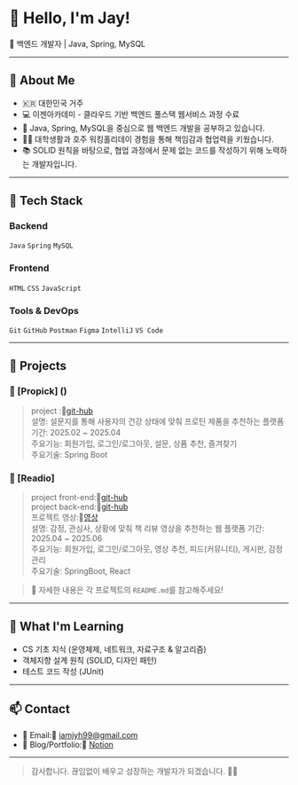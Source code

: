 # 👋 Hello, I'm Jay!

🎯 백엔드 개발자 | Java, Spring, MySQL

---

## 📌 About Me

- 🇰🇷 대한민국 거주
- 💻 이젠아카데미 - 클라우드 기반 백엔드 풀스택 웹서비스 과정 수료
- 🌱 Java, Spring, MySQL을 중심으로 웹 백엔드 개발을 공부하고 있습니다.
- 🧑‍🔧 대학생활과 호주 워킹홀리데이 경험을 통해 책임감과 협업력을 키웠습니다.
- 📚 SOLID 원칙을 바탕으로, 협업 과정에서 문제 없는 코드를 작성하기 위해 노력하는 개발자입니다.

---

## 🧰 Tech Stack

### Backend
`Java` `Spring` `MySQL`

### Frontend
`HTML` `CSS` `JavaScript`

### Tools & DevOps
`Git` `GitHub` `Postman` `Figma` `IntelliJ` `VS Code`  

---

## 💼 Projects

### 📌 [Propick] ()
> project :🔗[git-hub](https://github.com/beulrakbi/propick.git)  
> 설명: 설문지를 통해 사용자의 건강 상태에 맞춰 프로틴 제품을 추천하는 플랫폼
> 기간: 2025.02 ~ 2025.04    
> 주요기능: 회원가입, 로그인/로그아웃, 설문, 상품 추천, 즐겨찾기  
> 주요기술: Spring Boot

### 📌 [Readio] 
> project front-end:🔗[git-hub](https://github.com/beulrakbi/readio-front.git)    
> project back-end:🔗[git-hub](https://github.com/beulrakbi/readio-back.git)  
> 프로젝트 영상:🔗[영상](https://www.notion.so/Readio-21e39a40f57d8013b83ee023b1cf2387)  
> 설명: 감정, 관심사, 상황에 맞춰 책 리뷰 영상을 추천하는 웹 플랫폼
> 기간: 2025.04 ~ 2025.06  
> 주요기능: 회원가입, 로그인/로그아웃, 영상 추천, 피드(커뮤니티), 게시판, 감정 관리  
> 주요기술: SpringBoot, React

> 🔗 자세한 내용은 각 프로젝트의 `README.md`를 참고해주세요!

---

## 🧠 What I'm Learning

- CS 기초 지식 (운영체제, 네트워크, 자료구조 & 알고리즘)
- 객체지향 설계 원칙 (SOLID, 디자인 패턴)
- 테스트 코드 작성 (JUnit)

---

## 📫 Contact

- 📧 Email:🔗 iamjyh99@gmail.com  
- 💼 Blog/Portfolio:🔗 [Notion](https://www.notion.so/Portfolio-21239a40f57d8088b0b8e60b5098f4c6)  
---

> 감사합니다. 끊임없이 배우고 성장하는 개발자가 되겠습니다. 🙇‍♂️
